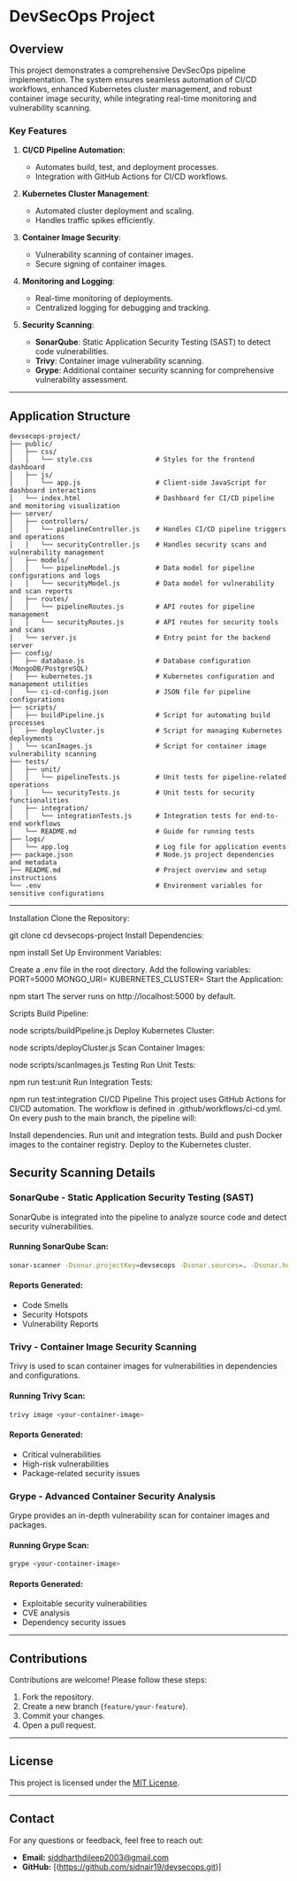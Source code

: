 # DevSecOps Project

## Overview
This project demonstrates a comprehensive DevSecOps pipeline implementation. The system ensures seamless automation of CI/CD workflows, enhanced Kubernetes cluster management, and robust container image security, while integrating real-time monitoring and vulnerability scanning.

### Key Features
1. **CI/CD Pipeline Automation**:
   - Automates build, test, and deployment processes.
   - Integration with GitHub Actions for CI/CD workflows.

2. **Kubernetes Cluster Management**:
   - Automated cluster deployment and scaling.
   - Handles traffic spikes efficiently.

3. **Container Image Security**:
   - Vulnerability scanning of container images.
   - Secure signing of container images.

4. **Monitoring and Logging**:
   - Real-time monitoring of deployments.
   - Centralized logging for debugging and tracking.

5. **Security Scanning**:
   - **SonarQube**: Static Application Security Testing (SAST) to detect code vulnerabilities.
   - **Trivy**: Container image vulnerability scanning.
   - **Grype**: Additional container security scanning for comprehensive vulnerability assessment.

---

## Application Structure
```plaintext
devsecops-project/
├── public/
│   ├── css/
│   │   └── style.css                # Styles for the frontend dashboard
│   ├── js/
│   │   └── app.js                   # Client-side JavaScript for dashboard interactions
│   └── index.html                   # Dashboard for CI/CD pipeline and monitoring visualization
├── server/
│   ├── controllers/
│   │   └── pipelineController.js    # Handles CI/CD pipeline triggers and operations
│   │   └── securityController.js    # Handles security scans and vulnerability management
│   ├── models/
│   │   └── pipelineModel.js         # Data model for pipeline configurations and logs
│   │   └── securityModel.js         # Data model for vulnerability and scan reports
│   ├── routes/
│   │   └── pipelineRoutes.js        # API routes for pipeline management
│   │   └── securityRoutes.js        # API routes for security tools and scans
│   └── server.js                    # Entry point for the backend server
├── config/
│   ├── database.js                  # Database configuration (MongoDB/PostgreSQL)
│   ├── kubernetes.js                # Kubernetes configuration and management utilities
│   └── ci-cd-config.json            # JSON file for pipeline configurations
├── scripts/
│   ├── buildPipeline.js             # Script for automating build processes
│   ├── deployCluster.js             # Script for managing Kubernetes deployments
│   └── scanImages.js                # Script for container image vulnerability scanning
├── tests/
│   ├── unit/
│   │   └── pipelineTests.js         # Unit tests for pipeline-related operations
│   │   └── securityTests.js         # Unit tests for security functionalities
│   ├── integration/
│   │   └── integrationTests.js      # Integration tests for end-to-end workflows
│   └── README.md                    # Guide for running tests
├── logs/
│   └── app.log                      # Log file for application events
├── package.json                     # Node.js project dependencies and metadata
├── README.md                        # Project overview and setup instructions
└── .env                             # Environment variables for sensitive configurations
```

---
Installation
Clone the Repository:

git clone <repository-url>
cd devsecops-project
Install Dependencies:

npm install
Set Up Environment Variables:

Create a .env file in the root directory.
Add the following variables:
PORT=5000
MONGO_URI=<your-mongodb-connection-string>
KUBERNETES_CLUSTER=<cluster-name>
Start the Application:

npm start
The server runs on http://localhost:5000 by default.

Scripts
Build Pipeline:

node scripts/buildPipeline.js
Deploy Kubernetes Cluster:

node scripts/deployCluster.js
Scan Container Images:

node scripts/scanImages.js
Testing
Run Unit Tests:

npm run test:unit
Run Integration Tests:

npm run test:integration
CI/CD Pipeline
This project uses GitHub Actions for CI/CD automation. The workflow is defined in .github/workflows/ci-cd.yml. On every push to the main branch, the pipeline will:

Install dependencies.
Run unit and integration tests.
Build and push Docker images to the container registry.
Deploy to the Kubernetes cluster.

## Security Scanning Details

### **SonarQube - Static Application Security Testing (SAST)**
SonarQube is integrated into the pipeline to analyze source code and detect security vulnerabilities.
#### Running SonarQube Scan:
```bash
sonar-scanner -Dsonar.projectKey=devsecops -Dsonar.sources=. -Dsonar.host.url=http://localhost:9000
```
#### Reports Generated:
- Code Smells
- Security Hotspots
- Vulnerability Reports

### **Trivy - Container Image Security Scanning**
Trivy is used to scan container images for vulnerabilities in dependencies and configurations.
#### Running Trivy Scan:
```bash
trivy image <your-container-image>
```
#### Reports Generated:
- Critical vulnerabilities
- High-risk vulnerabilities
- Package-related security issues

### **Grype - Advanced Container Security Analysis**
Grype provides an in-depth vulnerability scan for container images and packages.
#### Running Grype Scan:
```bash
grype <your-container-image>
```
#### Reports Generated:
- Exploitable security vulnerabilities
- CVE analysis
- Dependency security issues

---

## Contributions
Contributions are welcome! Please follow these steps:
1. Fork the repository.
2. Create a new branch (`feature/your-feature`).
3. Commit your changes.
4. Open a pull request.

---

## License
This project is licensed under the [MIT License](LICENSE).

---

## Contact
For any questions or feedback, feel free to reach out:
- **Email:** siddharthdileep2003@gmail.com
- **GitHub:** [(https://github.com/sidnair19/devsecops.git)]

